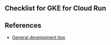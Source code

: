 #

## Checklist for GKE for Cloud Run



## References
- [General development tips](https://cloud.google.com/run/docs/tips/general)